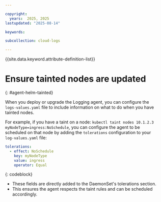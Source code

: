 ```yaml
---

copyright:
  years:  2025, 2025
lastupdated: "2025-08-14"

keywords:

subcollection: cloud-logs

---
```


{{site.data.keyword.attribute-definition-list}}


# Ensure tainted nodes are updated
{: #agent-helm-tainted}

When you deploy or upgrade the Logging agent, you can configure the `logs-values.yaml` file to include information on what to do when you have tainted nodes.

For example, if you have a taint on a node: `kubectl taint nodes 10.1.2.3 myNodeType=ingress:NoSchedule`, you can configure the agent to be scheduled on that node by adding the `tolerations` configuration to your `log-values.yaml` file:

```yaml
tolerations:
  - effect: NoSchedule
    key: myNodeType
    value: ingress
    operator: Equal
```
{: codeblock}

- These fields are directly added to the DaemonSet's tolerations section.
- This ensures the agent respects the taint rules and can be scheduled accordingly.
